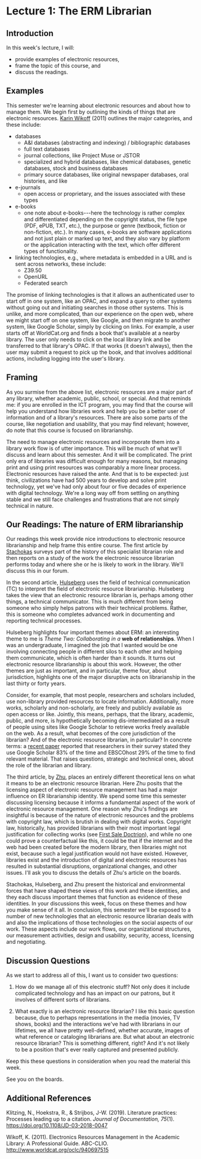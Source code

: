 # Lecture 1: The ERM Librarian

## Introduction

In this week's lecture, I will:

- provide examples of electronic resources,
- frame the topic of this course, and
- discuss the readings.

## Examples

This semester we're learning about electronic resources and about how to manage them. We begin first by outlining the kinds of things that are electronic resources. [Karin Wikoff][Wikoff2011] (2011) outlines the major categories, and these include:

* databases
  * A&I databases (abstracting and indexing) / bibliographic databases
  * full text databases
  * journal collections, like Project Muse or JSTOR
  * specialized and hybrid databases, like chemical databases, genetic
    databases, stock and business databases
  * primary source databases, like original newspaper databases, oral
    histories, and like
* e-journals
  * open access or proprietary, and the issues associated with these types
* e-books
  * one note about e-books---here the technology is rather complex and
    differentiated depending on the copyright status, the file type (PDF, ePUB,
    TXT, etc.), the purpose or genre (textbook, fiction or non-fiction, etc.).
    In many cases, e-books are software applications and not just plain or
    marked up text, and they also vary by platform or the application
    interacting with the text, which offer different types of functionality.
* linking technologies, e.g., where metadata is embedded in a URL and is sent
  across networks, these include:
  * Z39.50
  * OpenURL
  * Federated search

The promise of linking technologies is that it allows an authenticated user to start off in one system, like an OPAC, and expand a query to other systems without going out and initiating searches in those other systems. This is unlike, and more complicated, than our experience on the open web, where we might start off on one system, like Google, and then migrate to another system, like Google Scholar, simply by clicking on links. For example, a user starts off at WorldCat.org and finds a book that's available at a nearby library. The user only needs to click on the local library link and be transferred to that library's OPAC. If that works (it doesn't always), then the user may submit a request to pick up the book, and that involves additional actions, including logging into the user's library. 

## Framing

As you surmise from the above list, electronic resources are a major part of any library, whether academic, public, school, or special. And that reminds me: if you are enrolled in the ICT program, you may find that the course will help you understand how libraries work and help you be a better user of information and of a library's resources. There are also some parts of the course, like negotiation and usability, that you may find relevant; however, do note that this course is focused on librarianship.

The need to manage electronic resources and incorporate them into a library work flow is of utter importance. This will be much of what we'll discuss and learn about this semester. And it will be complicated. The print only era of libraries was difficult enough for many reasons, but managing print and using print resources was comparably a more linear process. Electronic resources have raised the ante. And that is to be expected: just think, civilizations have had 500 years to develop and solve print technology, yet we've had only about four or five decades of experience with digital technology. We're a long way off from settling on anything stable and we still face challenges and frustrations that are not simply technical in nature.

## Our Readings: The nature of ERM librarianship

Our readings this week provide nice introductions to electronic resource librarianship and help frame this entire course. The first article by [Stachokas][stachokas2018] surveys part of the history of this specialist librarian role and then reports on a study of the work the electronic resource librarian performs today and where she or he is likely to work in the library. We'll discuss this in our forum.

In the second article, [Hulseberg][hulseberg2016] uses the field of technical communication (TC) to interpret the field of electronic resource librarianship. Hulseberg takes the view that an electronic resource librarian is, perhaps among other things, a technical communicator. This is much different from being someone who simply helps patrons with their technical problems. Rather, this is someone who completes advanced work in documenting and reporting technical processes.

Hulseberg highlights four important themes about ERM: an interesting theme to me is *Theme Two: Collaborating in a* **web of relationships**. When I was an undergraduate, I imagined the job that I wanted would be one involving connecting people in different silos to each other and helping them communicate, which is often harder than it sounds. It turns out electronic resource librarianship is about this work. However, the other themes are just as important, and in particular, theme four, about jurisdiction, highlights one of the major disruptive acts on librarianship in the last thirty or forty years.

Consider, for example, that most people, researchers and scholars included, use non-library provided resources to locate information. Additionally, more works, scholarly and non-scholarly, are freely and publicly available as open access or like. Jointly, this means, perhaps, that the library, academic, public, and more, is hypothetically becoming dis-intermediated as a result of people using sites like Google Scholar to retrieve works freely available on the web. As a result, what becomes of the core jurisdiction of the librarian? And of the electronic resource librarian, in particular? In concrete terms: a [recent paper][Klitzing2019] reported that researchers in their survey stated they use Google Scholar 83% of the time and EBSCOhost 29% of the time to find relevant material. That raises questions, strategic and technical ones, about the role of the librarian and library.

The third article, by [Zhu][zhu2016], places an entirely different theoretical lens on what it means to be an electronic resource librarian. Here Zhu posits that the licensing aspect of electronic resource management has had a major influence on ER librarianship identity. We spend some time this semester discussing licensing because it informs a fundamental aspect of the work of electronic resource management. One reason why Zhu's findings are insightful is because of the nature of electronic resources and the problems with copyright law, which is brutish in dealing with digital works. Copyright law, historically, has provided librarians with their most important legal justification for collecting works (see [First Sale Doctrion][copyrightsearch]), and while no one could prove a counterfactual like this, it could be that if the internet and the web had been created before the modern library, then libraries might not exist, because such a legal justification would not have existed. However, libraries exist and the introduction of digital and electronic resources has resulted in substantial disruptions, organizational changes, and other issues. I'll ask you to discuss the details of Zhu's article on the boards.

Stachokas, Hulseberg, and Zhu present the historical and environmental forces that have shaped these views of this work and these identities, and they each discuss important themes that function as evidence of these identities. In your discussions this week, focus on these themes and how you make sense of it all. In conclusion, this semester we'll be exposed to a number of new technologies that an electronic resource librarian deals with and also the implications of those technologies on the social aspects of our work. These aspects include our work flows, our organizational structures, our measurement activities, design and usability, security, access, licensing and negotiating.

## Discussion Questions

As we start to address all of this, I want us to consider two questions:

1. How do we manage all of this electronic stuff? Not only does it include complicated technology and has an impact on our patrons, but it involves of different sorts of librarians.

1. What exactly is an electronic resource librarian? I like this basic question because, due to perhaps representations in the media (movies, TV shows, books) and the interactions we've had with librarians in our lifetimes, we all have pretty well-defined, whether accurate, images of what reference or cataloging librarians are. But what about an electronic resource librarian? This is something different, right? And it's not likely to be a position that's ever really captured and presented publicly.

Keep this these questions in consideration when you read the material this week.

See you on the boards.

## Additional References

Klitzing, N., Hoekstra, R., & Strijbos, J-W. (2019). Literature practices: Processes leading up to a citation. *Journal of Documentation, 75*(1). https://doi.org/10.1108/JD-03-2018-0047

Wikoff, K. (2011). Electronics Resources Management in the Academic Library: A Professional Guide. ABC-CLIO. http://www.worldcat.org/oclc/940697515

[stachokas2018]:https://doi.org/10.1080/07317131.2017.1385286
[hulseberg2016]:https://doi.org/10.1080/1941126X.2016.1164555
[zhu2016]:https://doi.org/10.1016/j.lisr.2016.02.002
[Wikoff2011]:http://www.worldcat.org/oclc/940697515
[Klitzing2019]:https://doi.org/10.1108/JD-03-2018-0047
[copyrightsearch]:https://search.copyright.gov/search?utf8=%E2%9C%93&affiliate=copyright&sort_by=&query=%22first+sale+doctrine%22

